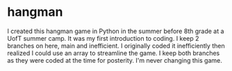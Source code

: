 # hangman
I created this hangman game in Python in the summer before 8th grade at a UofT summer camp. It was my first introduction to coding. I keep 2 branches on here, main and inefficient. I originally coded it inefficiently then realized I could use an array to streamline the game. I keep both branches as they were coded at the time for posterity. I'm never changing this game.
